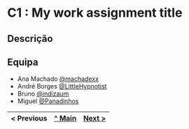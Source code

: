 # C1 : My work assignment title

## Descrição



## Equipa

* Ana Machado [@machadexx](https://github.com/machadexx)
* André Borges [@LittleHypnotist](https://github.com/LittleHypnotist)
* Bruno [@indizaum](https://github.com/indizaum)
* Miguel [@Panadinhos](https://github.com/Panadinhos)



< Previous | [^ Main](https://github.com/exemploTrabalho/report) | [Next >](c2.md)
:--- | :---: | ---: 
